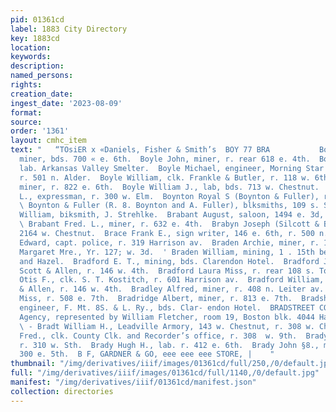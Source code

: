 ```yaml
---
pid: 01361cd
label: 1883 City Directory
key: 1883cd
location: 
keywords: 
description: 
named_persons: 
rights: 
creation_date: 
ingest_date: '2023-08-09'
format: 
source: 
order: '1361'
layout: cmhc_item
text: "   “TOsiER x «Daniels, Fisher & Smith’s  BOY 77 BRA           Boyle James,
  miner, bds. 700 « e. 6th.  Boyle John, miner, r. rear 618 e. 4th.  Boyle J. M.,
  lab. Arkansas Valley Smelter.  Boyle Michael, engineer, Morning Star Mining Co.,
  r. 501 n. Alder.  Boyle William, clk. Frankle & Butler, r. 118 w. 6th.  Boyle William,
  miner, r. 822 e. 6th.  Boyle William J., lab, bds. 713 w. Chestnut.  Boynton Frank
  L., expressman, r. 300 w. Elm.  Boynton Royal S (Boynton & Fuller), r. 300 w. Elm.
  \ Boynton & Fuller (R. 8. Boynton and A. Fuller), blksmiths, 109 s. Spruce. |  Braack
  William, biksmith, J. Strehlke.  Brabant August, saloon, 1494 e. 3d, r. 632 e. 4th.
  \ Brabant Fred. L., miner, r. 632 e. 4th.  Brabyn Joseph (Silcott & Brabyn), r.
  2164 w. Chestnut.  Brace Frank E., sign writer, 146 e. 6th, r. 500 n. Pine.  Bradbury
  Edward, capt. police, r. 319 Harrison av.  Braden Archie, miner, r. 127 w. 3d.  Braden
  Margaret Mre., Yr. 127; w. 3d.  ' Braden William, mining, 1 . 15th bet. Hemlock
  and Hazel.  Bradford E. T., mining, bds. Clarendon Hotel.  Bradford John, driver,
  Scott & Allen, r. 146 w. 4th.  Bradford Laura Miss, r. rear 108 s. Toledo av.  Bradford
  Otis F., clk. S. T. Kostitch, r. 601 Harrison av.  Bradford William, lab. Scott
  & Allen, r. 146 w. 4th.  Bradley Alfred, miner, r. 408 n. Leiter av.  Bradley Bridget
  Miss, r. 508 e. 7th.  Bradridge Albert, miner, r. 813 e. 7th.  Bradshaw G. W., civil
  engineer, F. Mt. 8S. & L. Ry., bds. Clar- endon Hotel.  BRADSTREET CO., Mercantile
  Agency, represented by William Fletcher, room 19, Boston blk. 4044 Harrison av.
  \ - Bradt William H., Leadville Armory, 143 w. Chestnut, r. 308 w. Chestnut.  Brady
  Fred., clk. County Clk. and Recorder’s office, r. 308  w. 9th.  Brady George W.,
  r. 310 w. Sth.  Brady Hugh H., lab. r. 412 e. 6th.  Brady John §8., miner, bds.
  300 e. 5th.  B F, GARDNER & GO, eee eee eee STORE, |    "
thumbnail: "/img/derivatives/iiif/images/01361cd/full/250,/0/default.jpg"
full: "/img/derivatives/iiif/images/01361cd/full/1140,/0/default.jpg"
manifest: "/img/derivatives/iiif/01361cd/manifest.json"
collection: directories
---
```

